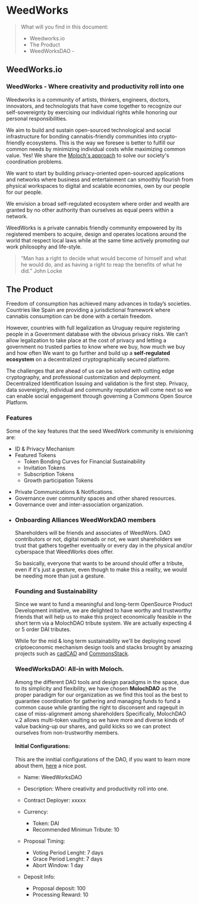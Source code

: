 # WeedWorks

> What will you find in this document:
> * Weedworks.io 
> * The Product 
> * WeedWorksDAO -
<!--
> *I would propose this first simple draft for the structure of the site as this first hackathon is a first action and the Mother DAO itself might have its members and be the summoner of child DAOS for concrete hacktions*  
> * *Presentation of DAO and objectives in a single scroll down page*
> * *The product (as the complete stack we aim)*
> * *Genesis Space*
> * *DAO Onboarding*
> * *Hacktions*
>    * Noviciado ignition event
>         * *Info and registering about the first event*
>         * *Product scope of this first "ganjathon"*
>         * *Dates and registering*>         * Sponsors and friends
>         * Future event / hacktion 1 

> **How to edit this document?**
> * Just go to edit mode :pencil2: and add text in *Italic* and/or remove text marking it with ~~Strikethrough~~.
> * For comments :thought_balloon: , just make yours from the view :eyes: comments feature. 
-->

## WeedWorks.io
### WeedWorks - Where creativity and productivity roll into one
Weedworks is a community of artists, thinkers, engineers, doctors, innovators, and technologists that have come together to recognize our self-sovereignty by exercising our individual rights while honoring our personal responsibilities.

We aim to build and sustain open-sourced technological and social infrastructure for bonding cannabis-friendly communities into crypto-friendly ecosystems. This is the way we foresee is better to fulfill our common needs by minimizing individual costs while maximizing common value. Yes! We share the [Moloch's approach](https://slatestarcodex.com/2014/07/30/meditations-on-moloch/) to solve our society's coordination problems.

We want to start by building privacy-oriented open-sourced applications and networks where business and entertainment can smoothly flourish from physical workspaces to digital and scalable economies, own by our people for our people. 

We envision a broad self-regulated ecosystem where order and wealth are granted by no other authority than ourselves as equal peers within a network.

WeedWorks is a private cannabis friendly community empowered by its registered members to acquire, design and operates locations around the world that respect local laws while at the same time actively promoting our work philosophy and life-style.
> “Man has a right to decide what would become of himself and what he would do, and as having a right to reap the benefits of what he did.”  John Locke



## The Product

Freedom of consumption has achieved many advances in today’s societies. Countries like Spain are providing a jurisdictional framework where cannabis consumption can be done with a certain freedom. 

However, countries with full legalization as Uruguay require registering people in a Government database with the obvious privacy risks. We can’t allow legalization to take place at the cost of privacy and letting a government no trusted parties to know where we buy, how much we buy and how often
We want to go further and build up a **self-regulated ecosystem** on a decentralized cryptographically secured platform.

The challenges that are ahead of us can be solved with cutting edge cryptography, and professional customization and deployment.
Decentralized Identification Issuing and validation is the first step. Privacy, data sovereignty, individual and community reputation will come next so we can enable social engagement through governing a Commons Open Source Platform.


### Features
Some of the key features that the seed WeedWork community is envisioning are:

- ID & Privacy Mechanism
- Featured Tokens 
    - Token Bonding Curves for Financial Sustainability
    - Invitation Tokens
    - Subscription Tokens
    - Growth participation Tokens
<!-- *I find quite interesting using the Tsunami democratic app mechanism, one memeber can make a first preliminary onboard by scanning a QR being physicaly near but without collecting the location of users, still we would need to improe this mechanism to avoid provacy threats about users location. (if possible)*   -->
- Private Communications & Notifications.
- Governance over community spaces and other shared resources.
- Governance over and inter-association organization.
- <!--
- ~~Weed tracking.~~
- ~~Weed Community economy~~
-->
### MVP as a Genesis Governance Proposal (MVPaaGGP)

We want our first and Minimal Viable Product to be designed, developed and deployed by our specialized community members.

We have a wonderful venue in Madrid, and we want to share it with 40 product builders while placing the incentives to engage during a whole full week in Madrid this June.

### The Producthon

A Producthon is like a hackathon, but scoping a Meta-Product, or better said Ecosystem.
A one week sprint for ~10 teams for work and coordinate together on the plausible integration of components and tools that are already developed or to-be-developed during the Producthon.

We will have essentially three phases for the event:

* Design and wellcome weekend shilling
    * Arrival on fridays or saturday, up to each one that wants to participate in this session. The aim is to coordinate in micro, macro and Meta prototyping design.
    * A wellcome and relax party for those hackers that are just want to shill because they know they'll have to hack hard from monday on.
* Hack daily iterations
    * Four days hacking with an  engaging with a a common frame that we call the Beacon protocol, aimed to keep coordinations among all parties.
* Co-Demo Final day
    * This is the final day in which we share demos, findings, learning and take decitions about next steps and define proper and fair rewards from the DAO.


#### Producthon Operations:

To facilitate the continuous collaborative Design while guaranteing valuable common deliverables, 
we are stewarding to a multi-disciplinary coordination comitee the responsability on scope, stablish, govern and iterate synchronous and asynchronous protocols, for the leading of the Meta-Prototype development process.

The comitee will be permissioned DAO-elected people
scoped to serve the community during the event days while making the better use of DAO resources

* Logistics: WiFi and Ethernet connections for everyone, food, drinks, DJs, snacks and whatever is demanded.
* Product Catalyzers: Design and execution of iterative Beacon social protocols and events for maximizing cooperation and synergies.
* DAO Strategy an communications: gather and share the generated value information, gathering requirements and expectations from shareholders while communicating them to teams. It would be their task also to deliver Governance proposals aimed to reward the efforts of the hacking teams. 

#### Incentives:
Depending on how much funds we'll have on the DAO for the day of the hackathon, we'll be able to offer more or less rewards for DAO participants. You can [make your tribute here](www.gototheDAO.fake) so we maximize the reward.
First thing we shall guarantee is to cover logistics, catering and organization costs, then we distribute the rewards. We are assuming there are incentices enought for people to tribute and come to participate as well 


#### Dates: 
12-13 June to 19th June
Be aware of the www.noncentralconf.com starting on the 19th.

## WeedWorksDAO
<!--
> ### Resources availables to date
> * The Club
> * Community, Tech Network & VCs
> * The purpose: Empowering individuals and communities through the creation of socio-economical systems having phisical spaces and weed as bonding elements.
> * The Strategy: Deployment and customization of ZKP enabled self-sovreignity IDs for club members and their onboarding processes; validate the need and acceptance from our community and others clubs; implement novel founding mechanisms from Token Engineering fields to guarantee the sustainability of the DAO operations and development.
e.g:
    * [ID User Stories](https://drive.google.com/file/d/10dqN8WQmCoClCb39bkNwzGUsO4wqxh00/view?usp=sharing)
    * [Insurance User Stories](https://drive.google.com/file/d/10gXg4zD-BLG2LcqDl85sPIZpi9-NuM_N/view?usp=sharing) -->


### Onboarding Alliances WeedWorkDAO members

Shareholders will be friends and associates of WeedWors. DAO contributors or not, digital nomads or not, we want shareholders we trust that gathers together eventually or every day in the physical and/or cyberspace that WeedWorks does offer.

So basically, everyone that wants to be around should offer a tribute, even if it's just a gesture, even though to make this a reality, we would be needing more than just a gesture.  


### Founding and Sustainability
Since we want to fund a meaningful and long-term OpenSource Product Development initiative, we are delighted to have worthy and trustworthy friends that will help us to make this project economically feasible in the short term via a MolochDAO tribute system. We are actually expecting 4 or 5 order DAI tributes.

While for the mid & long term sustainability we'll be deploying novel criptoeconomic mechanism design tools and stacks brought by amazing projects such as [cadCAD](https://github.com/BlockScience/cadCAD) and [CommonsStack](www.commonsstack.org).

### WeedWorksDAO: All-in with Moloch.
Among the different DAO tools and design paradigms in the space, due to its simplicity and flexibility, we have chosen **MolochDAO** as the proper paradigm for our organization as we find this tool as the best to guarantee coordination for gathering and managing funds to fund a common cause while granting the right to disconsent and ragequit in case of miss-alignment among shareholders
Specifically, MolochDAO v.2 allows multi-token vaulting so we have more and diverse kinds of value backing-up our shares, and guild kicks so we can protect ourselves from non-trustworthy members.


#### Initial Configurations: 
This are the innitial configurations of the DAO, if you want to learn more about them, [here](https://forum.metacartel.org/t/moloch-contract-deployment-walk-through/98) a nice post.
- Name: WeedWorksDAO
- Description: Where creativity and productivity roll into one.
- Contract Deployer: xxxxx
- Currency:
    - Token: DAI
    - Recommended Minimun Tribute: 10
- Proposal Timing:
    - Voting Period Lenght: 7 days
    - Grace Period Lenght: 7 days
    - Abort Window: 1 day
- Deposit Info:
    - Proposal deposit: 100
    - Processing Reward: 10
    
    <!-- 
---
> The below is for internal purpose only, I wouldn't place it into the web.
### Membership and accountabilities

This section specify the people involved in the seed DAO, their roles and accountabilities in the Project.

![](https://i.imgur.com/nL6pQvs.png)


- Instructions:
    - See the list of Domains and Capabilities [here](https://miro.com/welcomeonboard/23U1ZpPbZigH4p1KDznYEeaW0UdNx2Khh3k22pZLLgynT7fSmKJF48ta30jyTGXO), contribute to them if you feel so.
    - Fill the table with your *name, Domain and Capabilities* that fit with your personal skillset.
    - When defining *Shares and Engagement*, we would like you to state how much effort you has given to the project in terms of performed accountabilities, as well as how much money you would be able to tribute to the cause. 
    Take into account that the target contribution per member is arround the **10kDAI ~= 100 shares**. So, if you are contributing with your personal efforts, tell us also how much have you done and how many shares would you expect in return.

| Name or Pseudonym | Domains | Capabilities | Shares and Engagement |
| --- | --- | --- | --- | 
| Gustavo S. | *Product *Community *Governance *Biz Mngmnt | User Research, Events Management, Social NWs admin, Local Facilitator, Dev-Users-Partner Relationships, Content Copywriting, Biz Strategy, Gov Facilitator, Project & Program Mngmnt & DAO Ops, fundraising, Strategy  | 10th feb --> Since my engagement in my project, January 2020, I've been evaluating and negotiating partnerships for the Hackathon (june 2020), doing Project Manangement labours as defining and sharing documentation, researching about DAOs and available tools. In the whole month I've been onboard, I consider I have given to the project 5 full productive days, plus more iddle time I've been arround, usefull for crativity and ideation. As per the efforts given till today, I've been asking for **25 shares**  |
| | | | 
| | | | 
| | | | 
| | | | 
| --- | --- | --- | --- | 
| Alex Shelpin | *Arts and Design *Community *Governance *Biz Mngmnt  * Digital marketing| Business Innovation and Strategy, Wordpress, Content Copywriting, Chats and social networks admin, Event management, Video production, Email MKT, trategy, Fundraising  | I just have given some ideas and references and brainstormed a bit with Gus. I am not claiming any share for this,about contributions, now i can barely sustain myself and my family so I can't devote any monetary resources 
| Gregor | *Governance *Biz Mngmnt | Business Innovation and Strategy  | I'd be happy to advise and contribute various ideas. Apart from that, I don't have any bandwidth atm. | | | | 
| | | | 
| | | | 
| | | | 

## The Venue
#### Present also a web page about The Venue --> to be writen

-->
